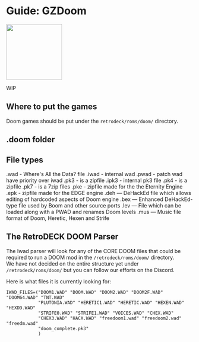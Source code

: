 # Guide: GZDoom

<img src="../../wiki_images/logos/gzdoom-logo.png" width="150">

WIP

## Where to put the games
Doom games should be put under the `retrodeck/roms/doom/` directory.

## .doom folder


## File types
.wad - Where's All the Data? file
.iwad - internal wad
.pwad - patch wad have priority over iwad
.pk3 - is a zipfile
.ipk3 - internal pk3 file
.pk4 - is a zipfile
.pk7 - is a 7zip files
.pke - zipfile made for the the Eternity Engine
.epk - zipfile made for the EDGE engine
.deh — DeHackEd file which allows editing of hardcoded aspects of Doom engine
.bex — Enhanced DeHackEd-type file used by Boom and other source ports
.lev — File which can be loaded along with a PWAD and renames Doom levels
.mus — Music file format of Doom, Heretic, Hexen and Strife


## The RetroDECK DOOM Parser

The Iwad parser will look for any of the CORE DOOM files that could be required to run a DOOM mod in the `/retrodeck/roms/doom/` directory.<br>
We have not decided on the entire structure yet under `/retrodeck/roms/doom/` but you can follow our efforts on the Discord.


Here is what files it is currently looking for:

```
IWAD_FILES=("DOOM1.WAD" "DOOM.WAD" "DOOM2.WAD" "DOOM2F.WAD" "DOOM64.WAD" "TNT.WAD"
            "PLUTONIA.WAD" "HERETIC1.WAD" "HERETIC.WAD" "HEXEN.WAD" "HEXDD.WAD"
            "STRIFE0.WAD" "STRIFE1.WAD" "VOICES.WAD" "CHEX.WAD"
            "CHEX3.WAD" "HACX.WAD" "freedoom1.wad" "freedoom2.wad" "freedm.wad"
            "doom_complete.pk3"
            )
```
